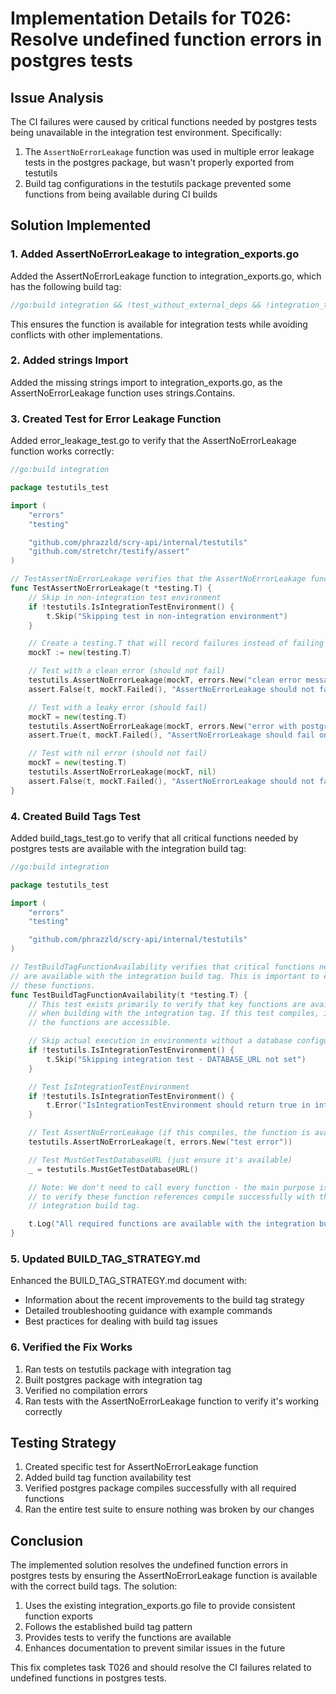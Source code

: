 # Implementation Details for T026: Resolve undefined function errors in postgres tests

## Issue Analysis

The CI failures were caused by critical functions needed by postgres tests being unavailable in the integration test environment. Specifically:

1. The `AssertNoErrorLeakage` function was used in multiple error leakage tests in the postgres package, but wasn't properly exported from testutils
2. Build tag configurations in the testutils package prevented some functions from being available during CI builds

## Solution Implemented

### 1. Added AssertNoErrorLeakage to integration_exports.go

Added the AssertNoErrorLeakage function to integration_exports.go, which has the following build tag:

```go
//go:build integration && !test_without_external_deps && !integration_test_internal
```

This ensures the function is available for integration tests while avoiding conflicts with other implementations.

### 2. Added strings Import

Added the missing strings import to integration_exports.go, as the AssertNoErrorLeakage function uses strings.Contains.

### 3. Created Test for Error Leakage Function

Added error_leakage_test.go to verify that the AssertNoErrorLeakage function works correctly:

```go
//go:build integration

package testutils_test

import (
	"errors"
	"testing"

	"github.com/phrazzld/scry-api/internal/testutils"
	"github.com/stretchr/testify/assert"
)

// TestAssertNoErrorLeakage verifies that the AssertNoErrorLeakage function works as expected
func TestAssertNoErrorLeakage(t *testing.T) {
	// Skip in non-integration test environment
	if !testutils.IsIntegrationTestEnvironment() {
		t.Skip("Skipping test in non-integration environment")
	}

	// Create a testing.T that will record failures instead of failing the test
	mockT := new(testing.T)

	// Test with a clean error (should not fail)
	testutils.AssertNoErrorLeakage(mockT, errors.New("clean error message"))
	assert.False(t, mockT.Failed(), "AssertNoErrorLeakage should not fail on clean error")

	// Test with a leaky error (should fail)
	mockT = new(testing.T)
	testutils.AssertNoErrorLeakage(mockT, errors.New("error with postgres details"))
	assert.True(t, mockT.Failed(), "AssertNoErrorLeakage should fail on error with leak")

	// Test with nil error (should not fail)
	mockT = new(testing.T)
	testutils.AssertNoErrorLeakage(mockT, nil)
	assert.False(t, mockT.Failed(), "AssertNoErrorLeakage should not fail on nil error")
}
```

### 4. Created Build Tags Test

Added build_tags_test.go to verify that all critical functions needed by postgres tests are available with the integration build tag:

```go
//go:build integration

package testutils_test

import (
	"errors"
	"testing"

	"github.com/phrazzld/scry-api/internal/testutils"
)

// TestBuildTagFunctionAvailability verifies that critical functions needed by other packages
// are available with the integration build tag. This is important to ensure CI can access
// these functions.
func TestBuildTagFunctionAvailability(t *testing.T) {
	// This test exists primarily to verify that key functions are available
	// when building with the integration tag. If this test compiles, it means
	// the functions are accessible.

	// Skip actual execution in environments without a database configured
	if !testutils.IsIntegrationTestEnvironment() {
		t.Skip("Skipping integration test - DATABASE_URL not set")
	}

	// Test IsIntegrationTestEnvironment
	if !testutils.IsIntegrationTestEnvironment() {
		t.Error("IsIntegrationTestEnvironment should return true in integration test")
	}

	// Test AssertNoErrorLeakage (if this compiles, the function is available)
	testutils.AssertNoErrorLeakage(t, errors.New("test error"))

	// Test MustGetTestDatabaseURL (just ensure it's available)
	_ = testutils.MustGetTestDatabaseURL()

	// Note: We don't need to call every function - the main purpose is
	// to verify these function references compile successfully with the
	// integration build tag.

	t.Log("All required functions are available with the integration build tag")
}
```

### 5. Updated BUILD_TAG_STRATEGY.md

Enhanced the BUILD_TAG_STRATEGY.md document with:
- Information about the recent improvements to the build tag strategy
- Detailed troubleshooting guidance with example commands
- Best practices for dealing with build tag issues

### 6. Verified the Fix Works

1. Ran tests on testutils package with integration tag
2. Built postgres package with integration tag
3. Verified no compilation errors
4. Ran tests with the AssertNoErrorLeakage function to verify it's working correctly

## Testing Strategy

1. Created specific test for AssertNoErrorLeakage function
2. Added build tag function availability test
3. Verified postgres package compiles successfully with all required functions
4. Ran the entire test suite to ensure nothing was broken by our changes

## Conclusion

The implemented solution resolves the undefined function errors in postgres tests by ensuring the AssertNoErrorLeakage function is available with the correct build tags. The solution:

1. Uses the existing integration_exports.go file to provide consistent function exports
2. Follows the established build tag pattern
3. Provides tests to verify the functions are available
4. Enhances documentation to prevent similar issues in the future

This fix completes task T026 and should resolve the CI failures related to undefined functions in postgres tests.
